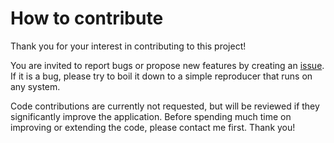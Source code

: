 # How to contribute

Thank you for your interest in contributing to this project!

You are invited to report bugs or propose new features by creating an [issue](https://github.com/terminationshock/lisst/issues/new). If it is a bug, please try to boil it down to a simple reproducer that runs on any system.

Code contributions are currently not requested, but will be reviewed if they significantly improve the application. Before spending much time on improving or extending the code, please contact me first. Thank you!

